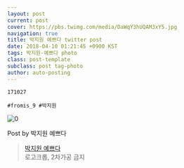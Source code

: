 ```yaml
---
layout: post
current: post
cover: https://pbs.twimg.com/media/DaWqY3hUQAM3xY5.jpg
navigation: true
title: 박지원 예쁘다 twitter post
date: 2018-04-10 01:21:45 +0900 KST
tags: 박지원-예쁘다 photo
class: post-template
subclass: post tag-photo
author: auto-posting
---
```


```  
171027  
  
#fromis_9 #박지원  

```

![0](https://pbs.twimg.com/media/DaWqY3hUQAM3xY5.jpg)


Post by 박지원 예쁘다

> [박지원 예쁘다](https://twitter.com/jiwon_is_pretty)  
  로고크롭, 2차가공 금지